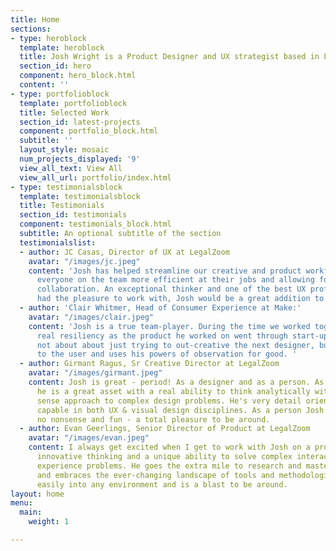 ```yaml
---
title: Home
sections:
- type: heroblock
  template: heroblock
  title: Josh Wright is a Product Designer and UX strategist based in Los Angeles.
  section_id: hero
  component: hero_block.html
  content: ''
- type: portfolioblock
  template: portfolioblock
  title: Selected Work
  section_id: latest-projects
  component: portfolio_block.html
  subtitle: ''
  layout_style: mosaic
  num_projects_displayed: '9'
  view_all_text: View All
  view_all_url: portfolio/index.html
- type: testimonialsblock
  template: testimonialsblock
  title: Testimonials
  section_id: testimonials
  component: testimonials_block.html
  subtitle: An optional subtitle of the section
  testimonialslist:
  - author: JC Casas, Director of UX at LegalZoom
    avatar: "/images/jc.jpeg"
    content: 'Josh has helped streamline our creative and product workflow, making
      everyone on the team more efficient at their jobs and allowing for greater team
      collaboration. An exceptional thinker and one of the best UX professionals I’ve
      had the pleasure to work with, Josh would be a great addition to any team. '
  - author: 'Clair Whitmer, Head of Consumer Experience at Make:'
    avatar: "/images/clair.jpeg"
    content: 'Josh is a true team-player. During the time we worked together, he demonstrated
      real resiliency as the product he worked on went through start-up growing pains.  He''s
      not about about just trying to out-creative the next designer, but really listens
      to the user and uses his powers of observation for good. '
  - author: Girmant Ragus, Sr Creative Director at LegalZoom
    avatar: "/images/girmant.jpeg"
    content: Josh is great - period! As a designer and as a person. As a designer
      he is a great asset with a real ability to think analytically with a common
      sense approach to complex design problems. He's very detail oriented and extremely
      capable in both UX & visual design disciplines. As a person Josh is dependable,
      no nonsense and fun - a total pleasure to be around.
  - author: Evan Geerlings, Senior Director of Product at LegalZoom
    avatar: "/images/evan.jpeg"
    content: I always get excited when I get to work with Josh on a project. He brings
      innovative thinking and a unique ability to solve complex interaction and user
      experience problems. He goes the extra mile to research and master new technologies
      and embraces the ever-changing landscape of tools and methodologies. Josh fits
      easily into any environment and is a blast to be around.
layout: home
menu:
  main:
    weight: 1

---
```

